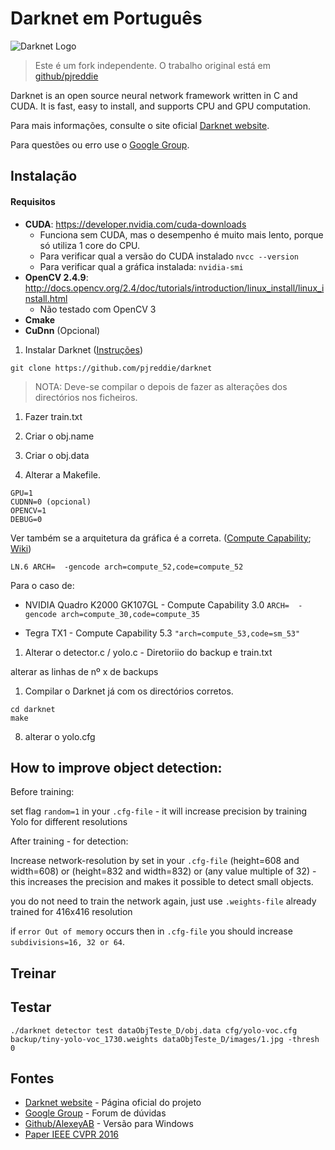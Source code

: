 # Darknet em Português 

   ![Darknet Logo](http://pjreddie.com/media/files/darknet-black-small.png)

> Este é um fork independente. O trabalho original está em [github/pjreddie](https://github.com/pjreddie/darknet)

Darknet is an open source neural network framework written in C and CUDA. It is fast, easy to install, and supports CPU and GPU computation.

Para mais informações, consulte o site oficial [Darknet website](http://pjreddie.com/darknet).

Para questões ou erro use o [Google Group](https://groups.google.com/forum/#!forum/darknet).


## Instalação

#### Requisitos

* **CUDA**: https://developer.nvidia.com/cuda-downloads
   - Funciona sem CUDA, mas o desempenho é muito mais lento, porque só utiliza 1 core do CPU. 
   - Para verificar qual a versão do CUDA instalado `nvcc --version`
   - Para verificar qual a gráfica instalada: `nvidia-smi`
* **OpenCV 2.4.9**: http://docs.opencv.org/2.4/doc/tutorials/introduction/linux_install/linux_install.html
   - Não testado com OpenCV 3
* **Cmake** 
* **CuDnn** (Opcional)


1) Instalar Darknet ([Instruções](https://pjreddie.com/darknet/install/))

`git clone https://github.com/pjreddie/darknet`

> NOTA: Deve-se compilar o depois de fazer as alterações dos directórios nos ficheiros.

1) Fazer train.txt

1) Criar o obj.name

1) Criar o obj.data

1) Alterar a Makefile.
```
GPU=1
CUDNN=0 (opcional)
OPENCV=1
DEBUG=0
```
Ver também se a arquitetura da gráfica é a correta. ([Compute Capability](https://developer.nvidia.com/cuda-gpus); [Wiki](https://en.wikipedia.org/wiki/CUDA#Supported_GPUs))

`LN.6 ARCH=  -gencode arch=compute_52,code=compute_52`

Para o caso de:

* NVIDIA Quadro K2000 GK107GL - Compute Capability 3.0 `ARCH=  -gencode arch=compute_30,code=compute_35`

* Tegra TX1 - Compute Capability 5.3 `"arch=compute_53,code=sm_53"`  

1) Alterar o detector.c / yolo.c - Diretoriio do backup e train.txt

alterar as linhas de nº x de backups

1) Compilar o Darknet já com os directórios corretos.
```
cd darknet
make
```

8) alterar o yolo.cfg

## How to improve object detection:

 Before training:

set flag `random=1` in your `.cfg-file` - it will increase precision by training Yolo for different resolutions

 After training - for detection:

Increase network-resolution by set in your `.cfg-file` (height=608 and width=608) or (height=832 and width=832) or (any value multiple of 32) - this increases the precision and makes it possible to detect small objects.

you do not need to train the network again, just use `.weights-file` already trained for 416x416 resolution

if `error Out of memory` occurs then in `.cfg-file` you should increase `subdivisions=16, 32 or 64`.


## Treinar

## Testar

`./darknet detector test dataObjTeste_D/obj.data cfg/yolo-voc.cfg backup/tiny-yolo-voc_1730.weights dataObjTeste_D/images/1.jpg -thresh 0`

## Fontes
- [Darknet website](http://pjreddie.com/darknet) - Página oficial do projeto
- [Google Group](https://groups.google.com/forum/#!forum/darknet) - Forum de dúvidas
- [Github/AlexeyAB](https://github.com/AlexeyAB/darknet) - Versão para Windows
- [Paper IEEE CVPR 2016](http://ieeexplore.ieee.org/document/7780460/)
